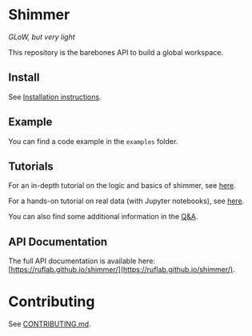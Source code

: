 # Shimmer
_GLoW, but very light_

This repository is the barebones API to build a global workspace.

## Install
See [Installation instructions](docs/installation.md).

## Example
You can find a code example in the `examples` folder.

## Tutorials
For an in-depth tutorial on the logic and basics of shimmer, see [here](docs/shimmer_basics.md).

For a hands-on tutorial on real data (with Jupyter notebooks), see
[here](https://github.com/ruflab/shimmer-tutorials).

You can also find some additional information in the [Q&A](docs/q_and_a.md).

## API Documentation
The full API documentation is available here:
[https://ruflab.github.io/shimmer/](https://ruflab.github.io/shimmer/).

# Contributing
See [CONTRIBUTING.md](CONTRIBUTING.md).

